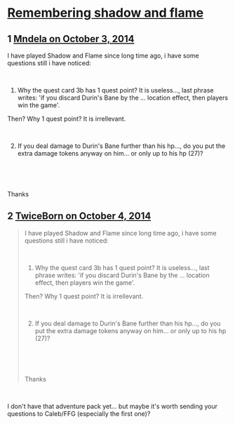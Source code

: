# [Remembering shadow and flame](https://community.fantasyflightgames.com/topic/123845-remembering-shadow-and-flame/)

## 1 [Mndela on October 3, 2014](https://community.fantasyflightgames.com/topic/123845-remembering-shadow-and-flame/?do=findComment&comment=1285613)

I have played Shadow and Flame since long time ago, i have some questions still i have noticed:

 

1. Why the quest card 3b has 1 quest point? It is useless..., last phrase writes: 'if you discard Durin's Bane by the ... location effect, then players win the game'.

Then? Why 1 quest point? It is irrellevant.

 

2. If you deal damage to Durin's Bane further than his hp..., do you put the extra damage tokens anyway on him... or only up to his hp (27)?

 

 

Thanks

## 2 [TwiceBorn on October 4, 2014](https://community.fantasyflightgames.com/topic/123845-remembering-shadow-and-flame/?do=findComment&comment=1287160)

> I have played Shadow and Flame since long time ago, i have some questions still i have noticed:
> 
>  
> 
> 1. Why the quest card 3b has 1 quest point? It is useless..., last phrase writes: 'if you discard Durin's Bane by the ... location effect, then players win the game'.
> 
> Then? Why 1 quest point? It is irrellevant.
> 
>  
> 
> 2. If you deal damage to Durin's Bane further than his hp..., do you put the extra damage tokens anyway on him... or only up to his hp (27)?
> 
>  
> 
>  
> 
> Thanks

 

I don't have that adventure pack yet… but maybe it's worth sending your questions to Caleb/FFG (especially the first one)?


